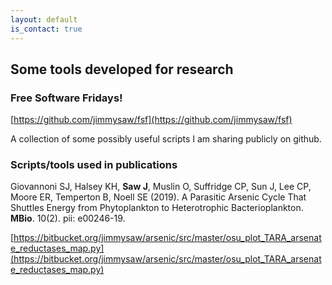 ```yaml
---
layout: default
is_contact: true
---
```


## Some tools developed for research

### Free Software Fridays! 
[https://github.com/jimmysaw/fsf](https://github.com/jimmysaw/fsf)

A collection of some possibly useful scripts I am sharing publicly on github.


### Scripts/tools used in publications

Giovannoni SJ, Halsey KH, **Saw J**, Muslin O, Suffridge CP, Sun J, Lee CP, Moore ER, Temperton B, Noell SE (2019). A Parasitic Arsenic Cycle That Shuttles Energy from Phytoplankton to Heterotrophic Bacterioplankton. **MBio**. 10(2). pii: e00246-19.

[https://bitbucket.org/jimmysaw/arsenic/src/master/osu_plot_TARA_arsenate_reductases_map.py](https://bitbucket.org/jimmysaw/arsenic/src/master/osu_plot_TARA_arsenate_reductases_map.py)
